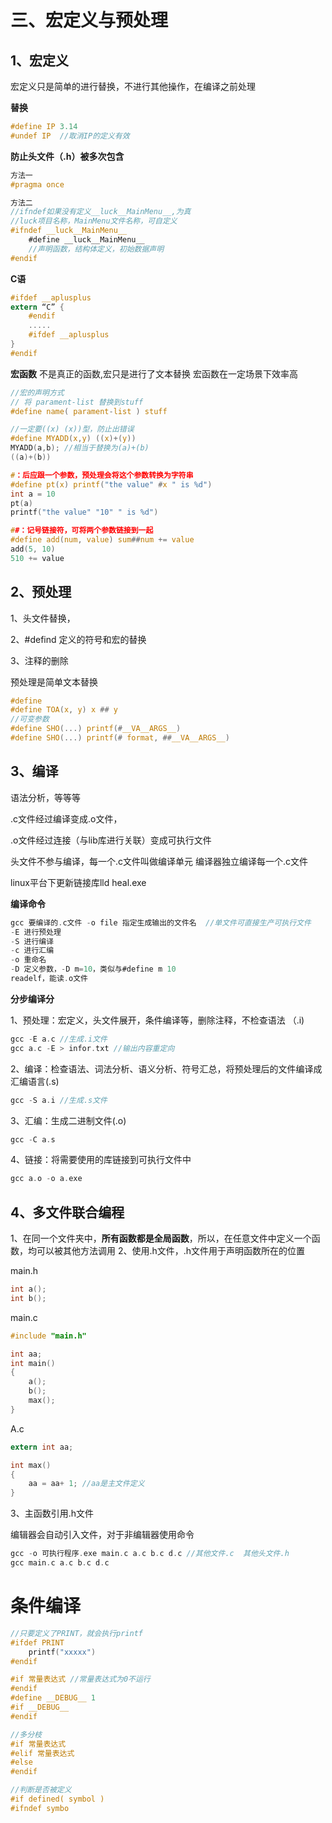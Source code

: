 # 三、宏定义与预处理

## 1、宏定义

宏定义只是简单的进行替换，不进行其他操作，在编译之前处理

**替换**

```c
#define IP 3.14
#undef IP  //取消IP的定义有效
```

**防止头文件（.h）被多次包含**

```c
方法一
#pragma once

方法二
//ifndef如果没有定义__luck__MainMenu__,为真
//luck项目名称，MainMenu文件名称，可自定义
#ifndef __luck__MainMenu__  
    #define __luck__MainMenu__
    //声明函数，结构体定义，初始数据声明
#endif
```

**C语**

```c
#ifdef __aplusplus
extern “C” {
    #endif
    .....
    #ifdef __aplusplus
}
#endif
```

**宏函数** 不是真正的函数,宏只是进行了文本替换
宏函数在一定场景下效率高

```c
//宏的声明方式
// 将 parament-list 替换到stuff
#define name( parament-list ) stuff

//一定要((x) (x))型，防止出错误
#define MYADD(x,y) ((x)+(y)) 
MYADD(a,b); //相当于替换为(a)+(b)
((a)+(b))

#：后应跟一个参数，预处理会将这个参数转换为字符串
#define pt(x) printf("the value" #x " is %d")
int a = 10 
pt(a)
printf("the value" "10" " is %d")

##：记号链接符，可将两个参数链接到一起
#define add(num, value) sum##num += value
add(5, 10) 
510 += value
```

## 2、预处理

1、头文件替换，

2、#defind 定义的符号和宏的替换

3、注释的删除

预处理是简单文本替换

```c
#define
#define TOA(x, y) x ## y
//可变参数
#define SHO(...) printf(#__VA__ARGS__)
#define SHO(...) printf(# format, ##__VA__ARGS__)
```

## 3、编译

语法分析，等等等

.c文件经过编译变成.o文件，

.o文件经过连接（与lib库进行关联）变成可执行文件

头文件不参与编译，每一个.c文件叫做编译单元
编译器独立编译每一个.c文件

linux平台下更新链接库lld heal.exe

**编译命令**

```c
gcc 要编译的.c文件 -o file 指定生成输出的文件名  //单文件可直接生产可执行文件
-E 进行预处理
-S 进行编译
-c 进行汇编
-o 重命名
-D 定义参数，-D m=10，类似与#define m 10
readelf，能读.o文件
```

**分步编译分**

1、预处理：宏定义，头文件展开，条件编译等，删除注释，不检查语法 （.i)

```c
gcc -E a.c //生成.i文件
gcc a.c -E > infor.txt //输出内容重定向
```

2、编译：检查语法、词法分析、语义分析、符号汇总，将预处理后的文件编译成汇编语言(.s)

```c
gcc -S a.i //生成.s文件
```

3、汇编：生成二进制文件(.o)

```c
gcc -C a.s
```

4、链接：将需要使用的库链接到可执行文件中

```c
gcc a.o -o a.exe
```

## 4、多文件联合编程

1、在同一个文件夹中，**所有函数都是全局函数**，所以，在任意文件中定义一个函数，均可以被其他方法调用
2、使用.h文件，.h文件用于声明函数所在的位置

main.h

```c
int a();
int b();
```

main.c

```c
#include "main.h"

int aa;
int main()
{
    a();
    b();
    max();
}
```

A.c

```c
extern int aa;

int max()
{
    aa = aa+ 1; //aa是主文件定义
}
```

3、主函数引用.h文件

编辑器会自动引入文件，对于非编辑器使用命令

```c
gcc -o 可执行程序.exe main.c a.c b.c d.c //其他文件.c  其他头文件.h
gcc main.c a.c b.c d.c 
```

# 条件编译

```c
//只要定义了PRINT，就会执行printf
#ifdef PRINT
    printf("xxxxx")
#endif

#if 常量表达式 //常量表达式为0不运行
#endif
#define __DEBUG__ 1
#if __DEBUG__
#endif

//多分枝
#if 常量表达式
#elif 常量表达式
#else
#endif

//判断是否被定义
#if defined( symbol )
#ifndef symbo


```


